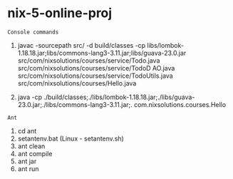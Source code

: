 # nix-5-online-proj
`Console commands`  
1. javac -sourcepath src/ -d build/classes -cp libs/lombok-1.18.18.jar;libs/commons-lang3-3.11.jar;libs/guava-23.0.jar src/com/nixsolutions/courses/service/Todo.java src/com/nixsolutions/courses/service/TodoD
   AO.java src/com/nixsolutions/courses/service/TodoUtils.java src/com/nixsolutions/courses/Hello.java

2. java -cp ./build/classes;./libs/lombok-1.18.18.jar;./libs/guava-23.0.jar;./libs/commons-lang3-3.11.jar;. com.nixsolutions.courses.Hello 

`Ant`
1. cd ant
2. setantenv.bat (Linux - setantenv.sh)
3. ant clean
4. ant compile
5. ant jar
6. ant run



